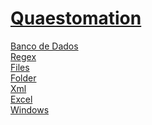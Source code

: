 # <a href="https://github.com/Japaloc0/Quaestomation">Quaestomation</a> <br>
<a href="https://github.com/Japaloc0/Quaestomation/blob/master/!BD.md">Banco de Dados</a> <br>
<a href="https://github.com/Japaloc0/Quaestomation/blob/master/!Regex.md">Regex</a> <br>
<a href="https://github.com/Japaloc0/Quaestomation/blob/master/!Files.md">Files</a> <br>
<a href="https://github.com/Japaloc0/Quaestomation/blob/master/!Folder.md">Folder</a> <br>
<a href="https://github.com/Japaloc0/Quaestomation/blob/master/!xml.md">Xml</a> <br>
<a href="https://github.com/Japaloc0/Quaestomation/blob/master/!excel.md">Excel</a> <br>
<a href="https://github.com/Japaloc0/Quaestomation/blob/master/!windows.md">Windows</a> <br>
